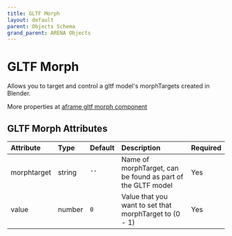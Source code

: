 ```yaml
---
title: GLTF Morph
layout: default
parent: Objects Schema
grand_parent: ARENA Objects
---
```


<!--CAUTION: This file is autogenerated from https://github.com/arenaxr/arena-schemas. Changes made here may be overwritten.-->


GLTF Morph
==========


Allows you to target and control a gltf model's morphTargets created in Blender. 

More properties at <a href='https://github.com/elbobo/aframe-gltf-morph-component'>aframe gltf morph component</a>

GLTF Morph Attributes
----------------------

|Attribute|Type|Default|Description|Required|
| :--- | :--- | :--- | :--- | :--- |
|morphtarget|string|```''```|Name of morphTarget, can be found as part of the GLTF model|Yes|
|value|number|```0```|Value that you want to set that morphTarget to (0 - 1)|Yes|
